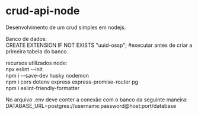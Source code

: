 # crud-api-node<br>
Desenvolvimento de um crud simples em nodejs.<br>

Banco de dados:<br>
CREATE EXTENSION IF NOT EXISTS "uuid-ossp"; #executar antes de criar a primeira tabela do banco.<br>

recursos utilizados node:<br>
npx eslint --init<br>
npm i --save-dev husky nodemon<br>
npm i cors dotenv express express-promise-router pg<br>
npm i eslint-friendly-formatter<br>

No arquivo .env deve conter a conexão com o banco da seguinte maneira:
DATABASE_URL=postgres://username:password@host:port/database
